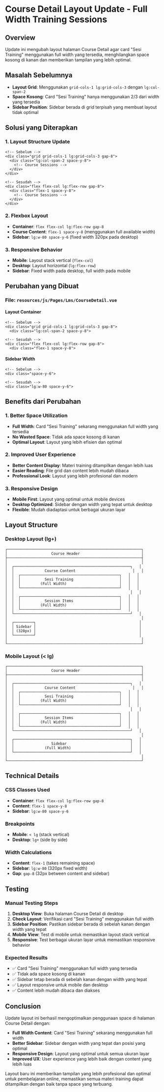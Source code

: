 # Course Detail Layout Update - Full Width Training Sessions

## Overview
Update ini mengubah layout halaman Course Detail agar card "Sesi Training" menggunakan full width yang tersedia, menghilangkan space kosong di kanan dan memberikan tampilan yang lebih optimal.

## Masalah Sebelumnya
- **Layout Grid**: Menggunakan `grid-cols-1 lg:grid-cols-3` dengan `lg:col-span-2`
- **Space Kosong**: Card "Sesi Training" hanya menggunakan 2/3 dari width yang tersedia
- **Sidebar Position**: Sidebar berada di grid terpisah yang membuat layout tidak optimal

## Solusi yang Diterapkan

### 1. **Layout Structure Update**
```vue
<!-- Sebelum -->
<div class="grid grid-cols-1 lg:grid-cols-3 gap-8">
  <div class="lg:col-span-2 space-y-8">
    <!-- Course Sessions -->
  </div>
</div>

<!-- Sesudah -->
<div class="flex flex-col lg:flex-row gap-8">
  <div class="flex-1 space-y-8">
    <!-- Course Sessions -->
  </div>
</div>
```

### 2. **Flexbox Layout**
- **Container**: `flex flex-col lg:flex-row gap-8`
- **Course Content**: `flex-1 space-y-8` (menggunakan full available width)
- **Sidebar**: `lg:w-80 space-y-6` (fixed width 320px pada desktop)

### 3. **Responsive Behavior**
- **Mobile**: Layout stack vertical (`flex-col`)
- **Desktop**: Layout horizontal (`lg:flex-row`)
- **Sidebar**: Fixed width pada desktop, full width pada mobile

## Perubahan yang Dibuat

### **File: `resources/js/Pages/Lms/CourseDetail.vue`**

#### **Layout Container**
```vue
<!-- Sebelum -->
<div class="grid grid-cols-1 lg:grid-cols-3 gap-8">
  <div class="lg:col-span-2 space-y-8">

<!-- Sesudah -->
<div class="flex flex-col lg:flex-row gap-8">
  <div class="flex-1 space-y-8">
```

#### **Sidebar Width**
```vue
<!-- Sebelum -->
<div class="space-y-6">

<!-- Sesudah -->
<div class="lg:w-80 space-y-6">
```

## Benefits dari Perubahan

### 1. **Better Space Utilization**
- **Full Width**: Card "Sesi Training" sekarang menggunakan full width yang tersedia
- **No Wasted Space**: Tidak ada space kosong di kanan
- **Optimal Layout**: Layout yang lebih efisien dan optimal

### 2. **Improved User Experience**
- **Better Content Display**: Materi training ditampilkan dengan lebih luas
- **Easier Reading**: File grid dan content lebih mudah dibaca
- **Professional Look**: Layout yang lebih profesional dan modern

### 3. **Responsive Design**
- **Mobile First**: Layout yang optimal untuk mobile devices
- **Desktop Optimized**: Sidebar dengan width yang tepat untuk desktop
- **Flexible**: Mudah diadaptasi untuk berbagai ukuran layar

## Layout Structure

### **Desktop Layout (lg+)**
```
┌─────────────────────────────────────────────────────────────┐
│                    Course Header                            │
├─────────────────────────────────────────────────────────────┤
│                                                             │
│  ┌─────────────────────────────────────────────────────┐   │
│  │              Course Content                          │   │
│  │  ┌─────────────────────────────────────────────┐   │   │
│  │  │           Sesi Training                     │   │   │
│  │  │         (Full Width)                        │   │   │
│  │  └─────────────────────────────────────────────┘   │   │
│  │                                                     │   │
│  │  ┌─────────────────────────────────────────────┐   │   │
│  │  │           Session Items                     │   │   │
│  │  │         (Full Width)                        │   │   │
│  │  └─────────────────────────────────────────────┘   │   │
│  └─────────────────────────────────────────────────────┘   │
│                                                             │
│  ┌─────────┐                                               │
│  │ Sidebar │                                               │
│  │ (320px) │                                               │
│  └─────────┘                                               │
│                                                             │
└─────────────────────────────────────────────────────────────┘
```

### **Mobile Layout (< lg)**
```
┌─────────────────────────────────────────────────────────────┐
│                    Course Header                            │
├─────────────────────────────────────────────────────────────┤
│                                                             │
│  ┌─────────────────────────────────────────────────────┐   │
│  │              Course Content                          │   │
│  │  ┌─────────────────────────────────────────────┐   │   │
│  │  │           Sesi Training                     │   │   │
│  │  │         (Full Width)                        │   │   │
│  │  └─────────────────────────────────────────────┘   │   │
│  │                                                     │   │
│  │  ┌─────────────────────────────────────────────┐   │   │
│  │  │           Session Items                     │   │   │
│  │  │         (Full Width)                        │   │   │
│  │  └─────────────────────────────────────────────┘   │   │
│  └─────────────────────────────────────────────────────┘   │
│                                                             │
│  ┌─────────────────────────────────────────────────────┐   │
│  │                 Sidebar                             │   │
│  │              (Full Width)                           │   │
│  └─────────────────────────────────────────────────────┘   │
│                                                             │
└─────────────────────────────────────────────────────────────┘
```

## Technical Details

### **CSS Classes Used**
- **Container**: `flex flex-col lg:flex-row gap-8`
- **Content**: `flex-1 space-y-8`
- **Sidebar**: `lg:w-80 space-y-6`

### **Breakpoints**
- **Mobile**: `< lg` (stack vertical)
- **Desktop**: `lg+` (side by side)

### **Width Calculations**
- **Content**: `flex-1` (takes remaining space)
- **Sidebar**: `lg:w-80` (320px fixed width)
- **Gap**: `gap-8` (32px between content and sidebar)

## Testing

### **Manual Testing Steps**
1. **Desktop View**: Buka halaman Course Detail di desktop
2. **Check Layout**: Verifikasi card "Sesi Training" menggunakan full width
3. **Sidebar Position**: Pastikan sidebar berada di sebelah kanan dengan width yang tepat
4. **Mobile View**: Test di mobile untuk memastikan layout stack vertical
5. **Responsive**: Test berbagai ukuran layar untuk memastikan responsive behavior

### **Expected Results**
- ✅ Card "Sesi Training" menggunakan full width yang tersedia
- ✅ Tidak ada space kosong di kanan
- ✅ Sidebar tetap berada di sebelah kanan dengan width yang tepat
- ✅ Layout responsive untuk mobile dan desktop
- ✅ Content lebih mudah dibaca dan diakses

## Conclusion

Update layout ini berhasil mengoptimalkan penggunaan space di halaman Course Detail dengan:
- **Full Width Content**: Card "Sesi Training" sekarang menggunakan full width
- **Better Sidebar**: Sidebar dengan width yang tepat dan posisi yang optimal
- **Responsive Design**: Layout yang optimal untuk semua ukuran layar
- **Improved UX**: User experience yang lebih baik dengan content yang lebih luas

Layout baru ini memberikan tampilan yang lebih profesional dan optimal untuk pembelajaran online, memastikan semua materi training dapat ditampilkan dengan baik tanpa space yang terbuang.
